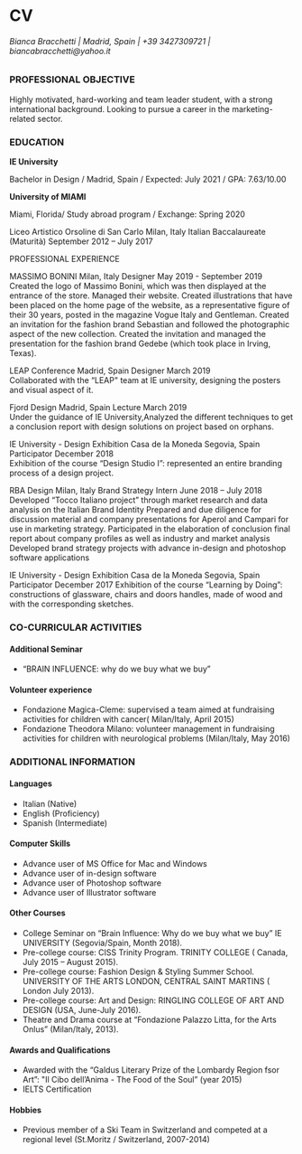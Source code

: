 <!DOCTYPE html>
<html>

<head>
  <meta charset="utf-8">
  <title>CV</title>
</head>

<body>
<h1>CV</h1>
<h6>Bianca Bracchetti | Madrid, Spain | +39 3427309721 | biancabracchetti@yahoo.it</h6>

<h3>PROFESSIONAL OBJECTIVE</h3>
<p>Highly motivated, hard-working and team leader student, with a strong international background. Looking to pursue a career in the marketing-related sector.</p>

<h3>EDUCATION</h3>
<p><strong>IE University</strong></hp>
<p>Bachelor in Design / Madrid, Spain / Expected: July 2021 / GPA: 7.63/10.00</p>

<p><strong>University of MIAMI</strong></hp>
<p>Miami, Florida/ Study abroad program / Exchange: Spring 2020</p>

Liceo Artistico Orsoline di San Carlo 						                         Milan, Italy 
Italian Baccalaureate (Maturità) 					  	          September 2012 – July 2017 


PROFESSIONAL EXPERIENCE

MASSIMO BONINI 									            Milan, Italy
Designer								          May 2019 - September 2019 
Created the logo of Massimo Bonini, which was then displayed at the entrance of the store.
Managed their website.
Created illustrations that have been placed on the home page of the website, as a representative figure of their 30 years, posted in the magazine Vogue Italy and Gentleman.
Created an invitation for the fashion brand Sebastian and followed the photographic aspect of the new collection.
Created the invitation and managed the presentation for the fashion brand Gedebe (which took place in Irving, Texas). 

LEAP Conference 								            	       Madrid, Spain
Designer								         		           March 2019  
Collaborated with the “LEAP" team at IE university, designing the posters and visual aspect of it. 

Fjord Design  								              	       Madrid, Spain
Lecture									         		           March 2019  
Under the guidance of IE University,Analyzed the different techniques to get a conclusion report with design solutions on project based on orphans.  

IE University - Design Exhibition Casa de la Moneda  		              	     Segovia, Spain
Participator 								         		    December 2018  
Exhibition of the course “Design Studio I”: represented an entire branding process of a design project. 

RBA Design 						 		              	            Milan, Italy
Brand Strategy Intern  							                   June 2018 – July 2018   
Developed “Tocco Italiano project” through market research and data analysis on the Italian Brand Identity
Prepared and due diligence for discussion material and company presentations for Aperol and Campari for use in marketing strategy. Participated in the elaboration of conclusion final report about company profiles as well as industry and market analysis
Developed brand strategy projects with advance in-design and photoshop software applications  

IE University - Design Exhibition Casa de la Moneda  		              	     Segovia, Spain
Participator 								         		    December 2017
Exhibition of the course “Learning by Doing”: constructions of glassware, chairs and doors handles, made of wood and with the corresponding sketches.  


<h3>CO-CURRICULAR ACTIVITIES</h3>

<h4>Additional Seminar</h4>
<ul>
  <li>“BRAIN INFLUENCE: why do we buy what we buy”</li>
</ul>

<h4>Volunteer experience</h4>
<ul>
  <li>Fondazione Magica-Cleme: supervised a team aimed at fundraising activities for children with cancer( Milan/Italy, April 2015)</li>
  <li>Fondazione Theodora Milano: volunteer management in fundraising activities for children with neurological problems (Milan/Italy, May 2016)</li>
</ul>


<h3>ADDITIONAL INFORMATION</h3>
 
<h4>Languages</h4>
<ul>
  <li>Italian (Native)</li>
  <li>English (Proficiency)</li>
  <li>Spanish (Intermediate)</li>
</ul>

<h4>Computer Skills</h4>
<ul>
  <li>Advance user of MS Office for Mac and Windows</li>
  <li>Advance user of in-design software</li>
  <li>Advance user of Photoshop software</li>
  <li>Advance user of Illustrator software</li> 
</ul>

<h4>Other Courses</h4>
<ul>
  <li>College Seminar on “Brain Influence: Why do we buy what we buy” IE UNIVERSITY (Segovia/Spain, Month 2018).</li>
  <li>Pre-college course: CISS Trinity Program. TRINITY COLLEGE ( Canada, July 2015 – August 2015).</li>
  <li>Pre-college course: Fashion Design & Styling Summer School. UNIVERSITY OF THE ARTS LONDON, CENTRAL SAINT MARTINS ( London July 2013).</li>
  <li>Pre-college course: Art and Design: RINGLING COLLEGE OF ART AND DESIGN (USA, June-July 2016).</li>
  <li>Theatre and Drama course at “Fondazione Palazzo Litta, for the Arts Onlus” (Milan/Italy, 2013).</li>
</ul>

<h4>Awards and Qualifications</h4>
<ul>
  <li>Awarded with the “Galdus Literary Prize of the Lombardy Region fsor Art”: "Il Cibo dell’Anima - The Food of the Soul” (year 2015)</li>
  <li>IELTS Certification</li>
</ul>

<h4>Hobbies</h4>
<ul>
  <li>Previous member of a Ski Team in Switzerland and competed at a regional level (St.Moritz / Switzerland, 2007-2014)</li>
</ul>

</body>
</html>

